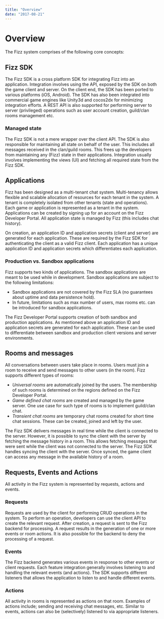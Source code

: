 ```yaml
---
title: "Overview"
date: "2017-08-21"
---
```


# Overview
The Fizz system comprises of the following core concepts:

## Fizz SDK
The Fizz SDK is a cross platform SDK for integrating Fizz into an application. Integration involves using the API, exposed by the SDK on both the game client and server. On the client end, the SDK has been ported to various platforms (iOS, Android). The SDK has also been integrated into commercial game engines like Unity3d and cocos2dx for minimizing integration efforts. A REST API is also supported for performing server to server (privileged) operations such as user account creation, guild/clan rooms management etc.

### Managed state
The Fizz SDK is not a mere wrapper over the client API. The SDK is also responsible for maintaining all state on behalf of the user. This includes all messages received in the clan/guild rooms. This frees up the developers from maintaining any (Fizz) state in their applications. Integration usually involves implementing the views (UI) and fetching all required state from the Fizz SDK.

## Applications
Fizz has been designed as a multi-tenant chat system. Multi-tenancy allows flexible and scalable allocation of resources for each tenant in the system. A tenant is completely isolated from other tenants (state and operations). Each game or application is represented as a tenant in the system. Applications can be created by signing up for an account on the Fizz Developer Portal. All application state is managed by Fizz (this includes chat history).

On creation, an application ID and application secrets (client and server) are generated for each application. These are required by the Fizz SDK for authenticating the client as a valid Fizz client. Each application has a unique application ID and application secrets which differentiates each application.

### Production vs. Sandbox applications
Fizz supports two kinds of applications. The sandbox applications are meant to be used while in development. Sandbox applications are subject to the following limitations:

- Sandbox applications are not covered by the Fizz SLA (no guarantees about uptime and data persistence hold). 
- In future, limitations such as max number of users, max rooms etc. can be introduced for sandbox applications. 

The Fizz Developer Portal supports creation of both sandbox and production applications. As mentioned above an application ID and application secrets are generated for each application. These can be used to differentiate between sandbox and production client versions and server environments.

## Rooms and messages
All conversations between users take place in rooms. Users must join a room to receive and send messages to other users (in the room). Fizz supports different types of rooms:

- _Universal rooms_ are automatically joined by the users. The membership of such rooms is determined on the regions defined on the Fizz Developer Portal.
- _Game defined chat rooms_ are created and managed by the game server. One use case for such type of rooms is to implement guild/clan chat.
- _Transient chat rooms_ are temporary chat rooms created for short time chat sessions. These can be created, joined and left by the user.

The Fizz SDK delivers messages in real time while the client is connected to the server. However, it is possible to sync the client with the server by fetching the message history in a room. This allows fetching messages that were sent while the client was not connected to the server. The Fizz SDK handles syncing the client with the server. Once synced, the game client can access any message in the available history of a room.

## Requests, Events and Actions
All activity in the Fizz system is represented by requests, actions and events.

### Requests
Requests are used by the client for performing CRUD operations in the system. To perform an operation, developers can use the client API to create the relevant request. After creation, a request is sent to the Fizz backend for processing. A request results in the generation of one or more events or room actions. It is also possible for the backend to deny the processing of a request.

### Events
The Fizz backend generates various events in response to other events or client requests. Each feature integration generally involves listening to and handling the relevant events (and actions). The SDK supports different listeners that allows the application to listen to and handle different events.

### Actions
All activity in rooms is represented as actions on that room. Examples of actions include; sending and receiving chat messages, etc. Similar to events, actions can also be (selectively) listened to via appropriate listeners.